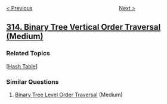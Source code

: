 <!--|This file generated by command(leetcode description); DO NOT EDIT.    |-->
<!--+----------------------------------------------------------------------+-->
<!--|@author    openset <openset.wang@gmail.com>                           |-->
<!--|@link      https://github.com/openset                                 |-->
<!--|@home      https://github.com/tonymontaro/leetcode-hints                        |-->
<!--+----------------------------------------------------------------------+-->

[< Previous](https://github.com/tonymontaro/leetcode-hints/tree/master/problems/super-ugly-number "Super Ugly Number")
　　　　　　　　　　　　　　　　
[Next >](https://github.com/tonymontaro/leetcode-hints/tree/master/problems/count-of-smaller-numbers-after-self "Count of Smaller Numbers After Self")

## [314. Binary Tree Vertical Order Traversal (Medium)](https://leetcode.com/problems/binary-tree-vertical-order-traversal "二叉树的垂直遍历")



### Related Topics
  [[Hash Table](https://github.com/tonymontaro/leetcode-hints/tree/master/tag/hash-table/README.md)]

### Similar Questions
  1. [Binary Tree Level Order Traversal](https://github.com/tonymontaro/leetcode-hints/tree/master/problems/binary-tree-level-order-traversal) (Medium)
